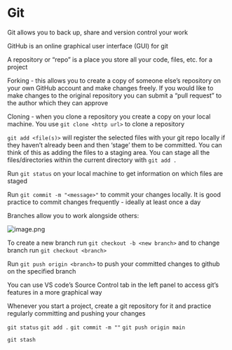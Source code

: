 # Git

Git allows you to back up, share and version control your work

GitHub is an online graphical user interface (GUI) for git

A repository or “repo” is a place you store all your code, files, etc. for a project

Forking - this allows you to create a copy of someone else’s repository on your own GitHub account and make changes freely. If you would like to make changes to the original repository you can submit a “pull request” to the author which they can approve

Cloning - when you clone a repository you create a copy on your local machine. You use `git clone <http url>` to clone a repository

`git add <file(s)>` will register the selected files with your git repo locally if they haven’t already been and then ‘stage’ them to be committed. You can think of this as adding the files to a staging area. You can stage all the files/directories within the current directory with `git add .`

Run `git status` on your local machine to get information on which files are staged

Run `git commit -m "<message>"` to commit your changes locally. It is good practice to commit changes frequently - ideally at least once a day

Branches allow you to work alongside others:

![image.png](attachment:0e91beaf-e9dd-45c3-b9ff-5a291b3338b3:image.png)

To create a new branch run `git checkout -b <new branch>` and to change branch run `git checkout <branch>`

Run `git push origin <branch>` to push your committed changes to github on the specified branch

You can use VS code’s Source Control tab in the left panel to access git’s features in a more graphical way

Whenever you start a project, create a git repository for it and practice regularly committing and pushing your changes

`git status`
`git add .`
`git commit -m ""`
`git push origin main`

`git stash`

